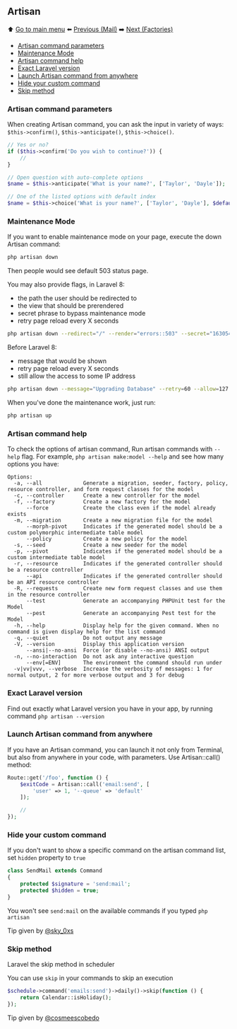 ## Artisan

⬆️ [Go to main menu](README.md#Laravel-Tips-and-Tricks) ⬅️ [Previous (Mail)](mail.md) ➡️ [Next (Factories)](factories.md)

- [Artisan command parameters](#artisan-command-parameters)
- [Maintenance Mode](#maintenance-mode)
- [Artisan command help](#artisan-command-help)
- [Exact Laravel version](#exact-laravel-version)
- [Launch Artisan command from anywhere](#launch-artisan-command-from-anywhere)
- [Hide your custom command](#hide-your-custom-command)
- [Skip method](#skip-method)

### Artisan command parameters

When creating Artisan command, you can ask the input in variety of ways: `$this->confirm()`, `$this->anticipate()`, `$this->choice()`.

```php
// Yes or no?
if ($this->confirm('Do you wish to continue?')) {
    //
}

// Open question with auto-complete options
$name = $this->anticipate('What is your name?', ['Taylor', 'Dayle']);

// One of the listed options with default index
$name = $this->choice('What is your name?', ['Taylor', 'Dayle'], $defaultIndex);
```

### Maintenance Mode

If you want to enable maintenance mode on your page, execute the down Artisan command:

```bash
php artisan down
```

Then people would see default 503 status page.

You may also provide flags, in Laravel 8:

- the path the user should be redirected to
- the view that should be prerendered
- secret phrase to bypass maintenance mode
- retry page reload every X seconds

```bash
php artisan down --redirect="/" --render="errors::503" --secret="1630542a-246b-4b66-afa1-dd72a4c43515" --retry=60
```

Before Laravel 8:

- message that would be shown
- retry page reload every X seconds
- still allow the access to some IP address

```bash
php artisan down --message="Upgrading Database" --retry=60 --allow=127.0.0.1
```

When you've done the maintenance work, just run:

```bash
php artisan up
```

### Artisan command help

To check the options of artisan command, Run artisan commands with `--help` flag. For example, `php artisan make:model --help` and see how many options you have:

```
Options:
  -a, --all             Generate a migration, seeder, factory, policy, resource controller, and form request classes for the model
  -c, --controller      Create a new controller for the model
  -f, --factory         Create a new factory for the model
      --force           Create the class even if the model already exists
  -m, --migration       Create a new migration file for the model
      --morph-pivot     Indicates if the generated model should be a custom polymorphic intermediate table model
      --policy          Create a new policy for the model
  -s, --seed            Create a new seeder for the model
  -p, --pivot           Indicates if the generated model should be a custom intermediate table model
  -r, --resource        Indicates if the generated controller should be a resource controller
      --api             Indicates if the generated controller should be an API resource controller
  -R, --requests        Create new form request classes and use them in the resource controller
      --test            Generate an accompanying PHPUnit test for the Model
      --pest            Generate an accompanying Pest test for the Model
  -h, --help            Display help for the given command. When no command is given display help for the list command
  -q, --quiet           Do not output any message
  -V, --version         Display this application version
      --ansi|--no-ansi  Force (or disable --no-ansi) ANSI output
  -n, --no-interaction  Do not ask any interactive question
      --env[=ENV]       The environment the command should run under
  -v|vv|vvv, --verbose  Increase the verbosity of messages: 1 for normal output, 2 for more verbose output and 3 for debug
```

### Exact Laravel version

Find out exactly what Laravel version you have in your app, by running command
`php artisan --version`

### Launch Artisan command from anywhere

If you have an Artisan command, you can launch it not only from Terminal, but also from anywhere in your code, with parameters. Use Artisan::call() method:

```php
Route::get('/foo', function () {
    $exitCode = Artisan::call('email:send', [
        'user' => 1, '--queue' => 'default'
    ]);

    //
});
```

### Hide your custom command

If you don't want to show a specific command on the artisan command list, set `hidden` property to `true`

```php
class SendMail extends Command
{
    protected $signature = 'send:mail';
    protected $hidden = true;
}
```

You won't see `send:mail` on the available commands if you typed `php artisan`

Tip given by [@sky_0xs](https://twitter.com/sky_0xs/status/1487921500023832579)

### Skip method

Laravel the skip method in scheduler

You can use `skip` in your commands to skip an execution

```php
$schedule->command('emails:send')->daily()->skip(function () {
    return Calendar::isHoliday();
});
```

Tip given by [@cosmeescobedo](https://twitter.com/cosmeescobedo/status/1494503181438492675)

